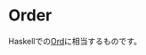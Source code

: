# Order

Haskellでの[Ord](https://hackage.haskell.org/package/base-4.8.1.0/docs/Data-Ord.html#t:Ord)に相当するものです。
